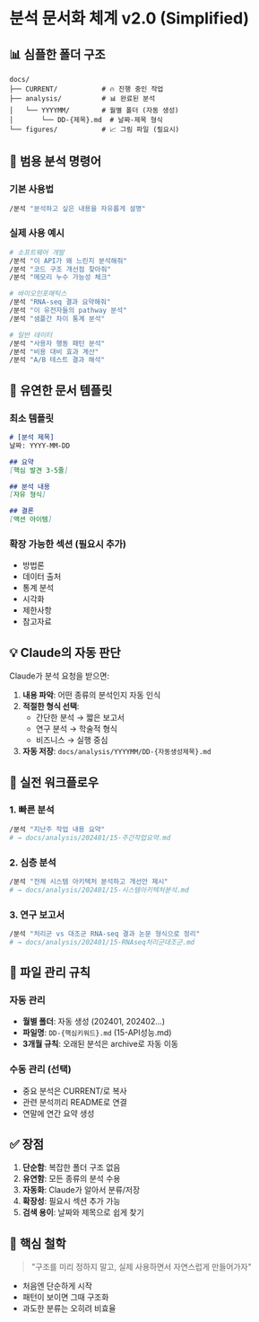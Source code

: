 # 분석 문서화 체계 v2.0 (Simplified)

## 📊 심플한 폴더 구조

```
docs/
├── CURRENT/           # 🔥 진행 중인 작업
├── analysis/          # 📊 완료된 분석
│   └── YYYYMM/        # 월별 폴더 (자동 생성)
│       └── DD-{제목}.md  # 날짜-제목 형식
└── figures/           # 📈 그림 파일 (필요시)
```

## 🎯 범용 분석 명령어

### 기본 사용법
```bash
/분석 "분석하고 싶은 내용을 자유롭게 설명"
```

### 실제 사용 예시
```bash
# 소프트웨어 개발
/분석 "이 API가 왜 느린지 분석해줘"
/분석 "코드 구조 개선점 찾아줘"
/분석 "메모리 누수 가능성 체크"

# 바이오인포매틱스
/분석 "RNA-seq 결과 요약해줘"
/분석 "이 유전자들의 pathway 분석"
/분석 "샘플간 차이 통계 분석"

# 일반 데이터
/분석 "사용자 행동 패턴 분석"
/분석 "비용 대비 효과 계산"
/분석 "A/B 테스트 결과 해석"
```

## 📝 유연한 문서 템플릿

### 최소 템플릿
```markdown
# [분석 제목]
날짜: YYYY-MM-DD

## 요약
[핵심 발견 3-5줄]

## 분석 내용
[자유 형식]

## 결론
[액션 아이템]
```

### 확장 가능한 섹션 (필요시 추가)
- 방법론
- 데이터 출처
- 통계 분석
- 시각화
- 제한사항
- 참고자료

## 💡 Claude의 자동 판단

Claude가 분석 요청을 받으면:

1. **내용 파악**: 어떤 종류의 분석인지 자동 인식
2. **적절한 형식 선택**: 
   - 간단한 분석 → 짧은 보고서
   - 연구 분석 → 학술적 형식
   - 비즈니스 → 실행 중심
3. **자동 저장**: `docs/analysis/YYYYMM/DD-{자동생성제목}.md`

## 🚀 실전 워크플로우

### 1. 빠른 분석
```bash
/분석 "지난주 작업 내용 요약"
# → docs/analysis/202401/15-주간작업요약.md
```

### 2. 심층 분석
```bash
/분석 "전체 시스템 아키텍처 분석하고 개선안 제시"
# → docs/analysis/202401/15-시스템아키텍처분석.md
```

### 3. 연구 보고서
```bash
/분석 "처리군 vs 대조군 RNA-seq 결과 논문 형식으로 정리"
# → docs/analysis/202401/15-RNAseq처리군대조군.md
```

## 📁 파일 관리 규칙

### 자동 관리
- **월별 폴더**: 자동 생성 (202401, 202402...)
- **파일명**: `DD-{핵심키워드}.md` (15-API성능.md)
- **3개월 규칙**: 오래된 분석은 archive로 자동 이동

### 수동 관리 (선택)
- 중요 분석은 CURRENT/로 복사
- 관련 분석끼리 README로 연결
- 연말에 연간 요약 생성

## ✅ 장점

1. **단순함**: 복잡한 폴더 구조 없음
2. **유연함**: 모든 종류의 분석 수용
3. **자동화**: Claude가 알아서 분류/저장
4. **확장성**: 필요시 섹션 추가 가능
5. **검색 용이**: 날짜와 제목으로 쉽게 찾기

## 🎯 핵심 철학

> "구조를 미리 정하지 말고, 실제 사용하면서 자연스럽게 만들어가자"

- 처음엔 단순하게 시작
- 패턴이 보이면 그때 구조화
- 과도한 분류는 오히려 비효율